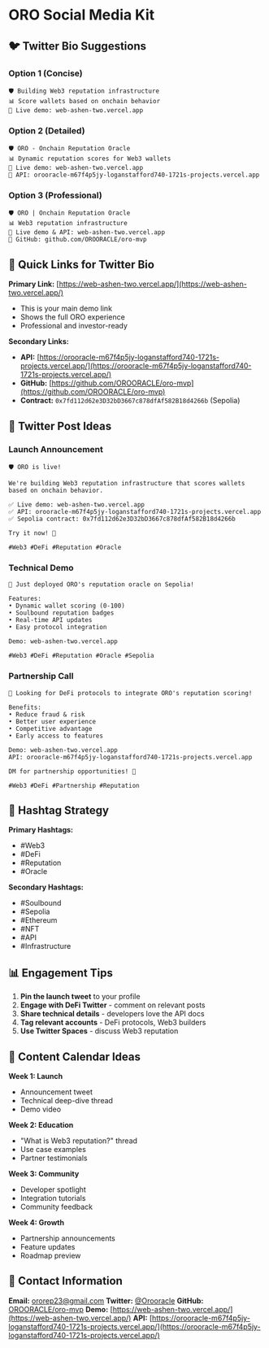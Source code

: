 # ORO Social Media Kit

## 🐦 Twitter Bio Suggestions

### Option 1 (Concise)
```
🛡️ Building Web3 reputation infrastructure
📊 Score wallets based on onchain behavior
🚀 Live demo: web-ashen-two.vercel.app
```

### Option 2 (Detailed)
```
🛡️ ORO - Onchain Reputation Oracle
📊 Dynamic reputation scores for Web3 wallets
🚀 Live demo: web-ashen-two.vercel.app
🔗 API: orooracle-m67f4p5jy-loganstafford740-1721s-projects.vercel.app
```

### Option 3 (Professional)
```
🛡️ ORO | Onchain Reputation Oracle
📊 Web3 reputation infrastructure
🚀 Live demo & API: web-ashen-two.vercel.app
🔗 GitHub: github.com/OROORACLE/oro-mvp
```

## 🔗 Quick Links for Twitter Bio

**Primary Link:** [https://web-ashen-two.vercel.app/](https://web-ashen-two.vercel.app/)
- This is your main demo link
- Shows the full ORO experience
- Professional and investor-ready

**Secondary Links:**
- **API:** [https://orooracle-m67f4p5jy-loganstafford740-1721s-projects.vercel.app/](https://orooracle-m67f4p5jy-loganstafford740-1721s-projects.vercel.app/)
- **GitHub:** [https://github.com/OROORACLE/oro-mvp](https://github.com/OROORACLE/oro-mvp)
- **Contract:** `0x7fd112d62e3D32bD3667c878dfAf582B18d4266b` (Sepolia)

## 📱 Twitter Post Ideas

### Launch Announcement
```
🛡️ ORO is live! 

We're building Web3 reputation infrastructure that scores wallets based on onchain behavior.

✅ Live demo: web-ashen-two.vercel.app
✅ API: orooracle-m67f4p5jy-loganstafford740-1721s-projects.vercel.app
✅ Sepolia contract: 0x7fd112d62e3D32bD3667c878dfAf582B18d4266b

Try it now! 🚀

#Web3 #DeFi #Reputation #Oracle
```

### Technical Demo
```
🧪 Just deployed ORO's reputation oracle on Sepolia!

Features:
• Dynamic wallet scoring (0-100)
• Soulbound reputation badges
• Real-time API updates
• Easy protocol integration

Demo: web-ashen-two.vercel.app

#Web3 #DeFi #Reputation #Oracle #Sepolia
```

### Partnership Call
```
🤝 Looking for DeFi protocols to integrate ORO's reputation scoring!

Benefits:
• Reduce fraud & risk
• Better user experience
• Competitive advantage
• Early access to features

Demo: web-ashen-two.vercel.app
API: orooracle-m67f4p5jy-loganstafford740-1721s-projects.vercel.app

DM for partnership opportunities! 🚀

#Web3 #DeFi #Partnership #Reputation
```

## 🎯 Hashtag Strategy

**Primary Hashtags:**
- #Web3
- #DeFi
- #Reputation
- #Oracle

**Secondary Hashtags:**
- #Soulbound
- #Sepolia
- #Ethereum
- #NFT
- #API
- #Infrastructure

## 📊 Engagement Tips

1. **Pin the launch tweet** to your profile
2. **Engage with DeFi Twitter** - comment on relevant posts
3. **Share technical details** - developers love the API docs
4. **Tag relevant accounts** - DeFi protocols, Web3 builders
5. **Use Twitter Spaces** - discuss Web3 reputation

## 🔄 Content Calendar Ideas

**Week 1: Launch**
- Announcement tweet
- Technical deep-dive thread
- Demo video

**Week 2: Education**
- "What is Web3 reputation?" thread
- Use case examples
- Partner testimonials

**Week 3: Community**
- Developer spotlight
- Integration tutorials
- Community feedback

**Week 4: Growth**
- Partnership announcements
- Feature updates
- Roadmap preview

## 📧 Contact Information

**Email:** ororep23@gmail.com
**Twitter:** [@Orooracle](https://x.com/Orooracle)
**GitHub:** [OROORACLE/oro-mvp](https://github.com/OROORACLE/oro-mvp)
**Demo:** [https://web-ashen-two.vercel.app/](https://web-ashen-two.vercel.app/)
**API:** [https://orooracle-m67f4p5jy-loganstafford740-1721s-projects.vercel.app/](https://orooracle-m67f4p5jy-loganstafford740-1721s-projects.vercel.app/)
